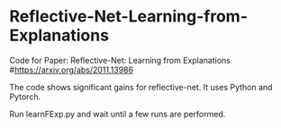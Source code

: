 # Reflective-Net-Learning-from-Explanations
Code for Paper: Reflective-Net: Learning from Explanations
#https://arxiv.org/abs/2011.13986

The code shows significant gains for reflective-net. It uses Python and Pytorch.

Run learnFExp.py and wait until a few runs are performed. 
